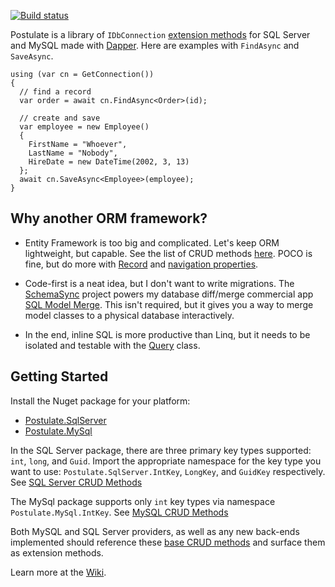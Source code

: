 [![Build status](https://ci.appveyor.com/api/projects/status/i8uoaftti334xuth/branch/master?svg=true)](https://ci.appveyor.com/project/adamosoftware/postulate/branch/master)

Postulate is a library of `IDbConnection` [extension methods](https://github.com/adamosoftware/Postulate/wiki/Crud-method-reference) for SQL Server and MySQL made with [Dapper](https://github.com/StackExchange/Dapper). Here are examples with `FindAsync` and `SaveAsync`.

```
using (var cn = GetConnection())
{
  // find a record
  var order = await cn.FindAsync<Order>(id);
  
  // create and save
  var employee = new Employee()
  {
    FirstName = "Whoever",
    LastName = "Nobody",
    HireDate = new DateTime(2002, 3, 13)
  };
  await cn.SaveAsync<Employee>(employee);
}
```
## Why another ORM framework?
- Entity Framework is too big and complicated. Let's keep ORM lightweight, but capable. See the list of CRUD methods [here](https://github.com/adamosoftware/Postulate/wiki/Crud-method-reference). POCO is fine, but do more with [Record](https://github.com/adamosoftware/Postulate/wiki/Use-Base.Record-and-IUser-for-audit-tracking-and-more) and [navigation properties](https://github.com/adamosoftware/Postulate/wiki/Using-IFindRelated-to-implement-navigation-properties).

- Code-first is a neat idea, but I don't want to write migrations. The [SchemaSync](https://github.com/adamosoftware/SchemaSync) project powers my database diff/merge commercial app [SQL Model Merge](https://aosoftware.net/Project/SqlModelMerge). This isn't required, but it gives you a way to merge model classes to a physical database interactively.

- In the end, inline SQL is more productive than Linq, but it needs to be isolated and testable with the [Query](https://github.com/adamosoftware/Postulate/wiki/Using-the-Query-class) class.

## Getting Started
Install the Nuget package for your platform:
- [Postulate.SqlServer](https://www.nuget.org/packages/Postulate.SqlServer)
- [Postulate.MySql](https://www.nuget.org/packages/Postulate.MySql)

In the SQL Server package, there are three primary key types supported: `int`, `long`, and `Guid`. Import the appropriate namespace for the key type you want to use: `Postulate.SqlServer.IntKey`, `LongKey`, and `GuidKey` respectively. See [SQL Server CRUD Methods](https://github.com/adamosoftware/Postulate/wiki/SQL-Server-CRUD-Methods)

The MySql package supports only `int` key types via namespace `Postulate.MySql.IntKey`. See [MySQL CRUD Methods](https://github.com/adamosoftware/Postulate/wiki/MySQL-CRUD-Methods)

Both MySQL and SQL Server providers, as well as any new back-ends implemented should reference these [base CRUD methods](https://github.com/adamosoftware/Postulate/wiki/Crud-method-reference) and surface them as extension methods.

Learn more at the [Wiki](https://github.com/adamosoftware/Postulate/wiki).
